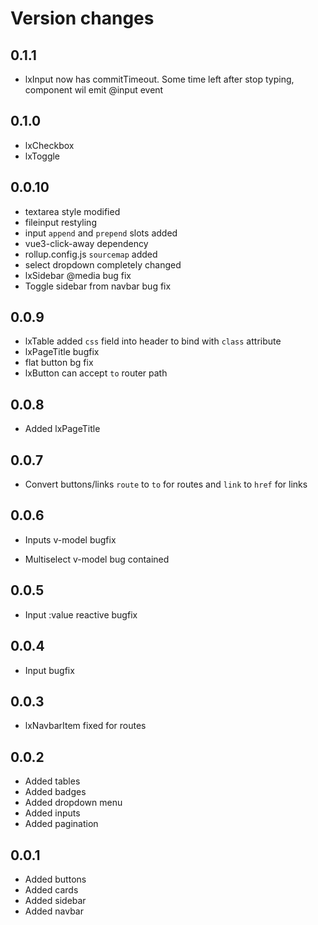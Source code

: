 # Version changes
## 0.1.1
* lxInput now has commitTimeout. Some time left after stop typing, component wil emit @input event 
## 0.1.0
* lxCheckbox
* lxToggle
## 0.0.10
* textarea style modified
* fileinput restyling
* input `append` and `prepend` slots added
* vue3-click-away dependency
* rollup.config.js `sourcemap` added
* select dropdown completely changed
* lxSidebar @media bug fix
* Toggle sidebar from navbar bug fix
## 0.0.9
* lxTable added `css` field into header to bind with `class` attribute
* lxPageTitle bugfix
* flat button bg fix
* lxButton can accept `to` router path
## 0.0.8
* Added lxPageTitle
## 0.0.7
* Convert buttons/links `route` to `to` for routes and `link` to `href` for links
## 0.0.6
* Inputs v-model bugfix
- Multiselect v-model bug contained
## 0.0.5
* Input :value reactive bugfix
## 0.0.4
* Input bugfix
## 0.0.3
* lxNavbarItem fixed for routes
## 0.0.2
* Added tables
* Added badges
* Added dropdown menu
* Added inputs
* Added pagination
## 0.0.1
* Added buttons
* Added cards
* Added sidebar
* Added navbar
